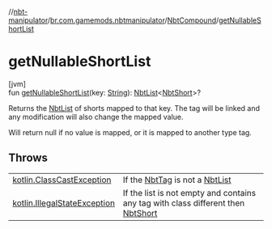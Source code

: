 //[nbt-manipulator](../../../index.md)/[br.com.gamemods.nbtmanipulator](../index.md)/[NbtCompound](index.md)/[getNullableShortList](get-nullable-short-list.md)

# getNullableShortList

[jvm]\
fun [getNullableShortList](get-nullable-short-list.md)(key: [String](https://kotlinlang.org/api/latest/jvm/stdlib/kotlin/-string/index.html)): [NbtList](../-nbt-list/index.md)&lt;[NbtShort](../-nbt-short/index.md)&gt;?

Returns the [NbtList](../-nbt-list/index.md) of shorts mapped to that key. The tag will be linked and any modification will also change the mapped value.

Will return null if no value is mapped, or it is mapped to another type tag.

## Throws

| | |
|---|---|
| [kotlin.ClassCastException](https://kotlinlang.org/api/latest/jvm/stdlib/kotlin/-class-cast-exception/index.html) | If the [NbtTag](../-nbt-tag/index.md) is not a [NbtList](../-nbt-list/index.md) |
| [kotlin.IllegalStateException](https://kotlinlang.org/api/latest/jvm/stdlib/kotlin/-illegal-state-exception/index.html) | If the list is not empty and contains any tag with class different then [NbtShort](../-nbt-short/index.md) |
